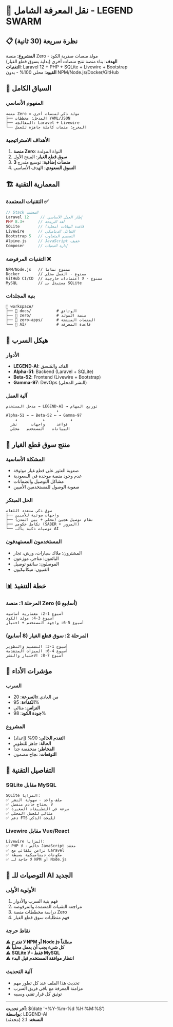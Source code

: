 # 🧠 نقل المعرفة الشامل - LEGEND SWARM

## 📋 نظرة سريعة (30 ثانية)

**المشروع**: منصة Zero - مولد منصات صفرية الكود  
**الهدف**: بناء منصة تنتج منصات أخرى (بداية بسوق قطع الغيار)  
**التقنيات**: Laravel 12 + PHP + SQLite + Livewire + Bootstrap  
**القيود**: محلي 100% - بدون NPM/Node.js/Docker/GitHub  

## 🎯 السياق الكامل

### المفهوم الأساسي
```
منصة Zero = مولد ذكي لمنصات أخرى
├── المدخل: مخططات YAML/JSON
├── المعالجة: Laravel + Livewire
└── المخرج: منصات كاملة جاهزة للعمل
```

### الأهداف الاستراتيجية
1. **منصة Zero**: النواة المولدة
2. **سوق قطع الغيار**: المنتج الأول
3. **3 منصات إضافية**: توسيع متدرج
4. **السوق السعودي**: الهدف الأساسي

## 🏗️ المعمارية التقنية

### التقنيات المعتمدة ✅
```php
// Stack المعتمد
Laravel 12     // إطار العمل الأساسي
PHP 8.3+      // لغة البرمجة
SQLite        // قاعدة البيانات (محلية)
Livewire      // التفاعل الديناميكي
Bootstrap 5   // التصميم المتجاوب
Alpine.js     // JavaScript خفيف
Composer      // إدارة التبعيات
```

### التقنيات المرفوضة ❌
```
NPM/Node.js   // ممنوع تماماً
Docker        // ممنوع - العمل محلي
GitHub CI/CD  // ممنوع - لا اعتمادات خارجية
MySQL         // مستبدل بـ SQLite
```

### بنية المجلدات
```
📁 workspace/
├── 📁 docs/           # الوثائق
├── 📁 zero/           # منصة المولد
├── 📁 zero-apps/      # المنصات المنتجة
└── 📁 AI/             # قاعدة المعرفة
```

## 🤖 هيكل السرب

### الأدوار
- **LEGEND-AI**: القائد والمُنسق
- **Alpha-51**: Backend (Laravel + SQLite)
- **Beta-52**: Frontend (Livewire + Bootstrap)  
- **Gamma-97**: DevOps (النشر المحلي)

### آلية العمل
```
مدخل المستخدم → LEGEND-AI → توزيع المهام
                      ↓
Alpha-51 ← → Beta-52 ← → Gamma-97
    ↓           ↓           ↓
  قواعد     واجهات      نشر
  البيانات   المستخدم   محلي
```

## 🎯 منتج سوق قطع الغيار

### المشكلة الأساسية
- صعوبة العثور على قطع غيار موثوقة
- عدم وجود منصة موحدة في السعودية
- مشاكل التوصيل والضمانات
- صعوبة الوصول للمستخدمين الأميين

### الحل المبتكر
```
سوق ذكي متعدد اللغات
├── واجهات صوتية للأميين
├── نظام توصيل هجين (محلي + بين المدن)
├── تكامل حكومي (SABER + المرور)
└── توصيات ذكية بالـ AI
```

### المستخدمون المستهدفون
- المشترون: ملاك سيارات، ورش، تجار
- البائعون: متاجر، موزعون
- الموصلون: سائقو توصيل
- الفنيون: ميكانيكيون

## 📊 خطة التنفيذ

### المرحلة 1: منصة Zero (6 أسابيع)
```
أسبوع 1-2: معمارية أساسية
أسبوع 3-4: مولد الكود  
أسبوع 5-6: واجهة المستخدم + اختبار
```

### المرحلة 2: سوق قطع الغيار (8 أسابيع)
```
أسبوع 1-3: التصميم والتطوير
أسبوع 4-6: الميزات المتقدمة
أسبوع 7-8: الاختبار والنشر
```

## 🚀 مؤشرات الأداء

### السرب
- **السرعة**: 20x من العادي
- **الكفاءة**: 95%
- **التزامن**: مثالي
- **جودة الكود**: 98%

### المشروع  
- **التقدم الحالي**: 90% (إعداد)
- **الحالة**: جاهز للتطوير
- **المخاطر**: منخفضة جداً
- **التوقعات**: نجاح مضمون

## 🔧 التفاصيل التقنية

### SQLite مقابل MySQL
```
SQLite المزايا:
✅ ملف واحد - سهولة النشر
✅ لا يحتاج خادم منفصل  
✅ سرعة في التطبيقات الصغيرة
✅ مثالي للعمل المحلي
✅ دعم FTS للبحث الذكي
```

### Livewire مقابل Vue/React
```
Livewire المزايا:
✅ PHP خالص - لا JavaScript معقد
✅ تزامن تلقائي مع Laravel
✅ مكونات ديناميكية بسيطة
✅ لا حاجة لـ NPM أو Node.js
```

## 📝 التوصيات للـ AI الجديد

### الأولوية الأولى
1. فهم بنية السرب والأدوار
2. مراجعة التقنيات المعتمدة والمرفوضة
3. دراسة مخططات منصة Zero
4. فهم متطلبات سوق قطع الغيار

### نقاط حرجة
⚠️ **لا تقترح NPM أو Node.js مطلقاً**  
⚠️ **كل شيء يجب أن يعمل محلياً**  
⚠️ **SQLite فقط - لا MySQL**  
⚠️ **انتظار موافقة المستخدم قبل البدء**

### آلية التحديث
- تحديث هذا الملف عند كل تطور مهم
- مزامنة المعرفة مع باقي فريق السرب
- توثيق كل قرار تقني وسببه

---
**آخر تحديث**: $(date '+%Y-%m-%d %H:%M:%S')  
**بواسطة**: LEGEND-AI  
**النسخة**: 2.1 (محدثة)